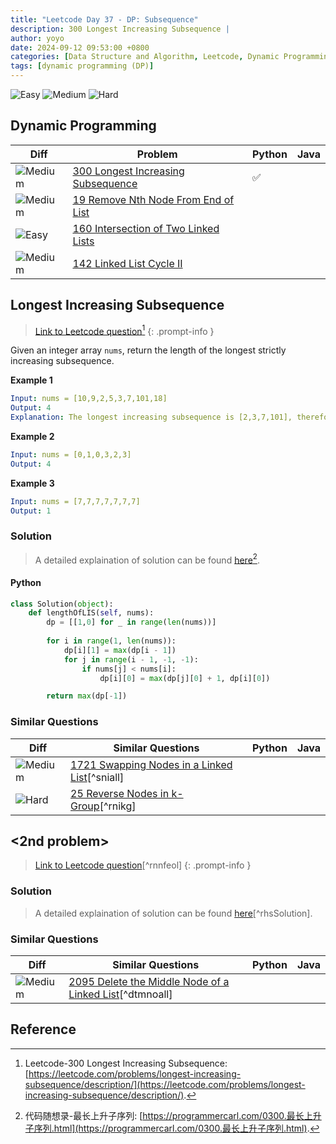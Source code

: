 ```yaml
---
title: "Leetcode Day 37 - DP: Subsequence"
description: 300 Longest Increasing Subsequence | 
author: yoyo
date: 2024-09-12 09:53:00 +0800
categories: [Data Structure and Algorithm, Leetcode, Dynamic Programming, Subsequence]
tags: [dynamic programming (DP)]
---
```


![Easy](https://img.shields.io/badge/Easy-brightgreen) 
![Medium](https://img.shields.io/badge/Medium-yellow)
![Hard](https://img.shields.io/badge/Hard-red)

## Dynamic Programming

| Diff                                                                                                | Problem                                                                                 | Python | Java |
|-----------------------------------------------------------------------------------------------------|-----------------------------------------------------------------------------------------|--------|------|
| ![Medium](https://img.shields.io/badge/Medium-yellow)                                               | [300 Longest Increasing Subsequence](#longest-increasing-subsequence)                   |✅      |      |
| ![Medium](https://img.shields.io/badge/Medium-yellow)                                               | [19 Remove Nth Node From End of List](#the-link)                |        |      |
| ![Easy](https://img.shields.io/badge/Easy-brightgreen)                                              | [160 Intersection of Two Linked Lists](#the-link)               |        |      |
| ![Medium](https://img.shields.io/badge/Medium-yellow)                                               | [142 Linked List Cycle II](#the-link)                                       |        |      |

## Longest Increasing Subsequence

> [Link to Leetcode question](https://leetcode.com/problems/longest-increasing-subsequence/description/)[^lis]
{: .prompt-info }

Given an integer array `nums`, return the length of the longest strictly increasing subsequence.

**Example 1**

```yml
Input: nums = [10,9,2,5,3,7,101,18]
Output: 4
Explanation: The longest increasing subsequence is [2,3,7,101], therefore the length is 4.
```

**Example 2**

```yml
Input: nums = [0,1,0,3,2,3]
Output: 4
```

**Example 3**

```yml
Input: nums = [7,7,7,7,7,7,7]
Output: 1
```

### Solution

> A detailed explaination of solution can be found [here](https://programmercarl.com/0300.最长上升子序列.html)[^lisSolution].



#### Python

```python
class Solution(object):
    def lengthOfLIS(self, nums):
        dp = [[1,0] for _ in range(len(nums))] 
        
        for i in range(1, len(nums)):
            dp[i][1] = max(dp[i - 1])
            for j in range(i - 1, -1, -1):
                if nums[j] < nums[i]:
                    dp[i][0] = max(dp[j][0] + 1, dp[i][0])

        return max(dp[-1])
```

### Similar Questions

| Diff                                                                                                 | Similar Questions                                                                                       | Python | Java |
|------------------------------------------------------------------------------------------------------|---------------------------------------------------------------------------------------------------------|--------|------|
| ![Medium](https://img.shields.io/badge/Medium-yellow)                                                | [1721 Swapping Nodes in a Linked List](https://leetcode.com/problems/swapping-nodes-in-a-linked-list/description/)[^sniall] |        |      |
| ![Hard](https://img.shields.io/badge/Hard-red)                                                       | [25 Reverse Nodes in k-Group](https://leetcode.com/problems/reverse-nodes-in-k-group/)[^rnikg]          |        |      |


## <2nd problem>

> [Link to Leetcode question](https://leetcode.com/problems/remove-nth-node-from-end-of-list/description/)[^rnnfeol]
{: .prompt-info }

[^]:Leetcode-

### Solution

> A detailed explaination of solution can be found [here](https://programmercarl.com/0151.翻转字符串里的单词.html)[^rhsSolution].

[^Solution]:代码随想录-

### Similar Questions

| Diff                                                                                                 | Similar Questions                                                                                       | Python | Java |
|------------------------------------------------------------------------------------------------------|---------------------------------------------------------------------------------------------------------|--------|------|
| ![Medium](https://img.shields.io/badge/Medium-yellow)                                                | [2095 Delete the Middle Node of a Linked List](https://leetcode.com/problems/delete-the-middle-node-of-a-linked-list/)[^dtmnoall] |        |      |



## Reference

[^lis]:Leetcode-300 Longest Increasing Subsequence: [https://leetcode.com/problems/longest-increasing-subsequence/description/](https://leetcode.com/problems/longest-increasing-subsequence/description/).
[^lisSolution]:代码随想录-最长上升子序列: [https://programmercarl.com/0300.最长上升子序列.html](https://programmercarl.com/0300.最长上升子序列.html).

